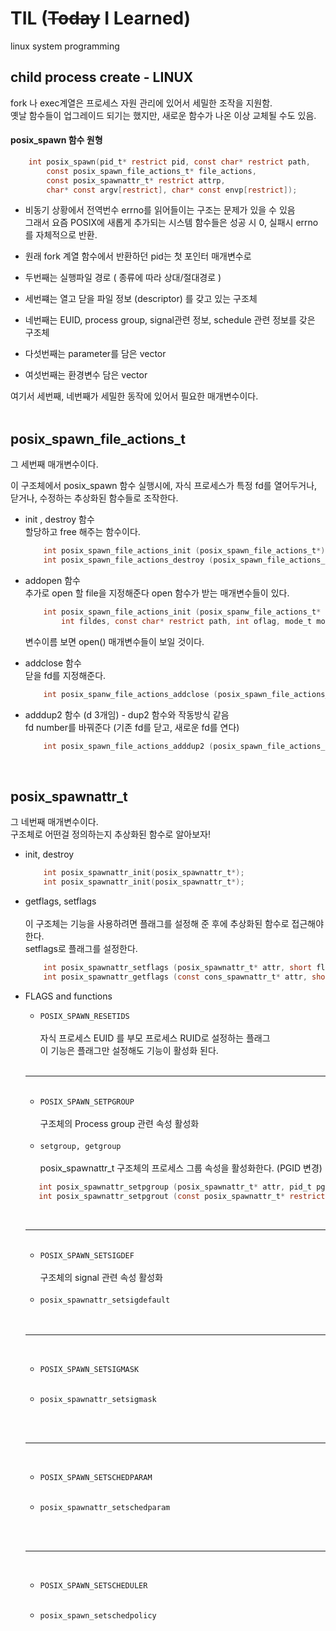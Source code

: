 
# __TIL__ (~~Today~~ I Learned)
linux system programming

child process create - LINUX
------

fork 나 exec계열은 프로세스 자원 관리에 있어서 세밀한 조작을 지원함.<br/>
옛날 함수들이 업그레이드 되기는 했지만, 새로운 함수가 나온 이상 교체될 수도 있음.
#### posix_spawn 함수 원형


```c
    int posix_spawn(pid_t* restrict pid, const char* restrict path, 
        const posix_spawn_file_actions_t* file_actions,
        const posix_spawnattr_t* restrict attrp,
        char* const argv[restrict], char* const envp[restrict]);
```    
 
 * 비동기 상황에서 전역번수 errno를 읽어들이는 구조는 문제가 있을 수 있음<br/>그래서 요즘 POSIX에 새롭게 추가되는 시스템 함수들은 성공 시 0, 실패시 errno를 자체적으로 반환.

 * 원래 fork 계열 함수에서 반환하던 pid는 첫 포인터 매개변수로
 * 두번째는 실행파일 경로 ( 종류에 따라 상대/절대경로 )
 * 세번쨰는 열고 닫을 파일 정보 (descriptor) 를 갖고 있는 구조체
 * 네번째는 EUID, process group, signal관련 정보, schedule 관련 정보를 갖은 구조체
 * 다섯번째는 parameter를 담은 vector
 * 여섯번째는 환경변수 담은 vector

 여기서 세번째, 네번째가 세밀한 동작에 있어서 필요한 매개변수이다. 
<br><br>
 ## posix_spawn_file_actions_t

그 세번째 매개변수이다.<br/>

이 구조체에서 posix_spawn 함수 실행시에, 자식 프로세스가 특정 fd를 열어두거나, 닫거나, 수정하는 추상화된 함수들로 조작한다.

* init , destroy 함수<br/>
할당하고 free 해주는 함수이다.
    ```c
        int posix_spawn_file_actions_init (posix_spawn_file_actions_t*);
        int posix_spawn_file_actions_destroy (posix_spawn_file_actions_t*);
    ```
* addopen 함수<br/>
추가로 open 할 file을 지정해준다
open 함수가 받는 매개변수들이 있다.
    ```c
        int posix_spawn_file_actions_init (posix_spanw_file_actions_t* file actions,
            int fildes, const char* restrict path, int oflag, mode_t mode);
    ```
   변수이름 보면 open() 매개변수들이 보일 것이다.

* addclose 함수<br>
닫을 fd를 지정해준다.
    ```c
        int posix_spanw_file_actions_addclose (posix_spawn_file_actions_t* file_actions, int fildes);
    ```
* adddup2 함수 (d 3개임) - dup2 함수와 작동방식 같음<br>
fd number를 바꿔준다 (기존 fd를 닫고, 새로운 fd를 연다)
    ```c    
        int posix_spawn_file_actions_adddup2 (posix_spawn_file_actions_t* file_actions, int fildes, int newfildes);
    ```
<br>

## posix_spawnattr_t

그 네번째 매개변수이다.<br>
구조체로 어떤걸 정의하는지 추상화된 함수로 알아보자!

* init, destroy
    ```c
        int posix_spawnattr_init(posix_spawnattr_t*);
        int posix_spawnattr_init(posix_spawnattr_t*);
    ```
* getflags, setflags<br><br>
이 구조체는 기능을 사용하려면 플래그를 설정해 준 후에 추상화된 함수로 접근해야 한다.<br>
setflags로 플래그를 설정한다.
    ```c
        int posix_spawnattr_setflags (posix_spawnattr_t* attr, short flags);
        int posix_spawnattr_getflags (const cons_spawnattr_t* attr, short *restrict flags);
    ```
+ FLAGS and functions
    + <code>POSIX_SPAWN_RESETIDS </code><br><br>
    자식 프로세스 EUID 를 부모 프로세스 RUID로 설정하는 플래그<br>
    이 기능은 플래그만 설정해도 기능이 활성화 된다.

    <br>

    ---------
    
    <br>

    + <code>POSIX_SPAWN_SETPGROUP</code><br><br>
    구조체의 Process group 관련 속성 활성화
    
    <br>

    + <code>setgroup, getgroup</code><br><br>
    posix_spawnattr_t 구조체의 프로세스 그룹 속성을 활성화한다. (PGID 변경)
     ```c       
        int posix_spawnattr_setpgroup (posix_spawnattr_t* attr, pid_t pgroup);
        int posix_spawnattr_setpgrout (const posix_spawnattr_t* restrict attr, pid_t* restrict pgroup);
    ```
    <br>

    ---------------------

    <br>

    + <code>POSIX_SPAWN_SETSIGDEF</code><br><br>
    구조체의 signal 관련 속성 활성화

    <br>

    + <code>posix_spawnattr_setsigdefault</code><br><br>
    
    

    <br>

    -----------------------

    <br>
    
    + <code>POSIX_SPAWN_SETSIGMASK</code><br><br>

    + <code>posix_spawnattr_setsigmask</code><br><br>

    <br>

    -------

    <br>

    + <code>POSIX_SPAWN_SETSCHEDPARAM</code><br><br>

    + <code>posix_spawnattr_setschedparam</code><br><br>

    <br>
    
    ------

    <br>

    + <code>POSIX_SPAWN_SETSCHEDULER</code><br><br>

    + <code>posix_spawn_setschedpolicy</code><br><br>
